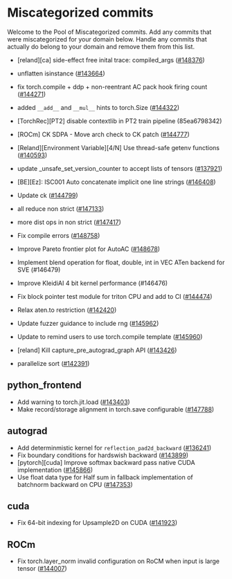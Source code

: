 # Miscategorized commits

Welcome to the Pool of Miscategorized commits.
Add any commits that were miscategorized for your domain below.
Handle any commits that actually do belong to your domain and remove them from this list.


- [reland][ca] side-effect free inital trace: compiled_args ([#148376](https://github.com/pytorch/pytorch/pull/148376))
- unflatten isinstance ([#143664](https://github.com/pytorch/pytorch/pull/143664))
- fix torch.compile + ddp + non-reentrant AC pack hook firing count ([#144271](https://github.com/pytorch/pytorch/pull/144271))
- added `__add__` and `__mul__` hints to torch.Size ([#144322](https://github.com/pytorch/pytorch/pull/144322))
- [TorchRec][PT2] disable contextlib in PT2 train pipeline (85ea6798342)
- [ROCm] CK SDPA - Move arch check to CK patch ([#144777](https://github.com/pytorch/pytorch/pull/144777))
- [Reland][Environment Variable][4/N] Use thread-safe getenv functions ([#140593](https://github.com/pytorch/pytorch/pull/140593))

- update _unsafe_set_version_counter to accept lists of tensors ([#137921](https://github.com/pytorch/pytorch/pull/137921))
- [BE][Ez]: ISC001 Auto concatenate implicit one line strings ([#146408](https://github.com/pytorch/pytorch/pull/146408))
- Update ck ([#144799](https://github.com/pytorch/pytorch/pull/144799))
- all reduce non strict ([#147133](https://github.com/pytorch/pytorch/pull/147133))
- more dist ops in non strict ([#147417](https://github.com/pytorch/pytorch/pull/147417))
- Fix compile errors ([#148758](https://github.com/pytorch/pytorch/pull/148758))

- Improve Pareto frontier plot for AutoAC ([#148678](https://github.com/pytorch/pytorch/pull/148678))

- Implement blend operation for float, double, int in VEC ATen backend for SVE (#146479)

- Improve KleidiAI 4 bit kernel performance (#146476)

- Fix block pointer test module for triton CPU and add to CI ([#144474](https://github.com/pytorch/pytorch/pull/144474))
- Relax aten.to restriction ([#142420](https://github.com/pytorch/pytorch/pull/142420))
- Update fuzzer guidance to include rng ([#145962](https://github.com/pytorch/pytorch/pull/145962))
- Update to remind users to use torch.compile template ([#145960](https://github.com/pytorch/pytorch/pull/145960))
- [reland] Kill capture_pre_autograd_graph API ([#143426](https://github.com/pytorch/pytorch/pull/143426))
- parallelize sort ([#142391](https://github.com/pytorch/pytorch/pull/142391))

## python_frontend
- Add warning to torch.jit.load ([#143403](https://github.com/pytorch/pytorch/pull/143403))
- Make record/storage alignment in torch.save configurable ([#147788](https://github.com/pytorch/pytorch/pull/147788))

## autograd
- Add determinmistic kernel for `reflection_pad2d_backward` ([#136241](https://github.com/pytorch/pytorch/pull/136241))
- Fix boundary conditions for hardswish backward ([#143899](https://github.com/pytorch/pytorch/pull/143899))
- [pytorch][cuda] Improve softmax backward pass native CUDA implementation ([#145866](https://github.com/pytorch/pytorch/pull/145866))
- Use float data type for Half sum in fallback implementation of batchnorm backward on CPU ([#147353](https://github.com/pytorch/pytorch/pull/147353))

## cuda
- Fix 64-bit indexing for Upsample2D on CUDA ([#141923](https://github.com/pytorch/pytorch/pull/141923))

## ROCm
- Fix torch.layer_norm invalid configuration on RoCM when input is large tensor ([#144007](https://github.com/pytorch/pytorch/pull/144007))
